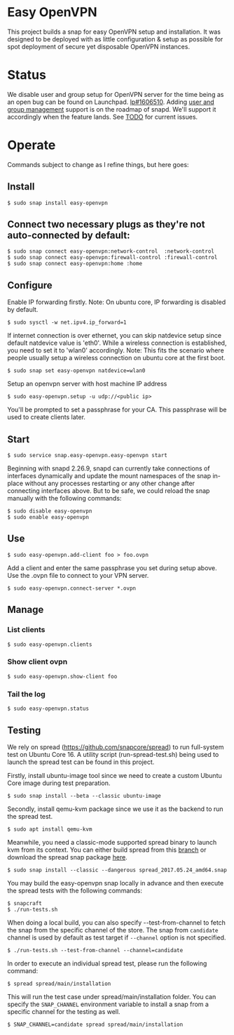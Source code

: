 # Easy OpenVPN

This project builds a snap for easy OpenVPN setup and installation. It was
designed to be deployed with as little configuration & setup as possible for
spot deployment of secure yet disposable OpenVPN instances.

# Status

We disable user and group setup for OpenVPN server for the time being as an
open bug can be found on Launchpad. [lp#1606510](https://bugs.launchpad.net/snappy/+bug/1606510).
Adding [user and group management](https://forum.snapcraft.io/t/multiple-users-and-groups-in-snaps/1461/2) support is on the roadmap of snapd. We'll support it accordingly when the feature lands. See [TODO](TODO.md) for current issues.

# Operate

Commands subject to change as I refine things, but here goes:

## Install

    $ sudo snap install easy-openvpn

## Connect two necessary plugs as they're not auto-connected by default:

    $ sudo snap connect easy-openvpn:network-control  :network-control
    $ sudo snap connect easy-openvpn:firewall-control :firewall-control
    $ sudo snap connect easy-openvpn:home :home

## Configure

Enable IP forwarding firstly. Note: On ubuntu core, IP forwarding is disabled by default.

    $ sudo sysctl -w net.ipv4.ip_forward=1

If internet connection is over ethernet, you can skip natdevice setup since default natdevice value is 'eth0'.
While a wireless connection is established, you need to set it to 'wlan0' accordingly.
Note: This fits the scenario where people usually setup a wireless connection on ubuntu core at the first boot.

    $ sudo snap set easy-openvpn natdevice=wlan0

Setup an openvpn server with host machine IP address

    $ sudo easy-openvpn.setup -u udp://<public ip>

You'll be prompted to set a passphrase for your CA. This passphrase will be
used to create clients later.

## Start

    $ sudo service snap.easy-openvpn.easy-openvpn start

Beginning with snapd 2.26.9, snapd can currently take connections of interfaces dynamically
and update the mount namespaces of the snap in-place without any processes
restarting or any other change after connecting interfaces above.  But to be safe,
we could reload the snap manually with the following commands:

    $ sudo disable easy-openvpn
    $ sudo enable easy-openvpn

## Use

    $ sudo easy-openvpn.add-client foo > foo.ovpn

Add a client and enter the same passphrase you set during setup above. Use the
.ovpn file to connect to your VPN server.

    $ sudo easy-openvpn.connect-server *.ovpn

## Manage

### List clients

    $ sudo easy-openvpn.clients

### Show client ovpn

    $ sudo easy-openvpn.show-client foo

### Tail the log

    $ sudo easy-openvpn.status

## Testing

We rely on spread (https://github.com/snapcore/spread) to run full-system test on Ubuntu Core 16. A utility script (run-spread-test.sh) being used to launch the spread test can be found in this project.

Firstly, install ubuntu-image tool since we need to create a custom Ubuntu Core image during test preparation.

    $ sudo snap install --beta --classic ubuntu-image

Secondly, install qemu-kvm package since we use it as the backend to run the spread test.

    $ sudo apt install qemu-kvm

Meanwhile, you need a classic-mode supported spread binary to launch kvm from its context. You can either build spread from this [branch](https://github.com/rmescandon/spread/tree/snap-as-classic) or download the spread snap package [here](http://people.canonical.com/~gary-wzl77/spread_2017.05.24_amd64.snap).

    $ sudo snap install --classic --dangerous spread_2017.05.24_amd64.snap

You may build the easy-openvpn snap locally in advance and then execute the spread tests with the following commands:

    $ snapcraft
    $ ./run-tests.sh

When doing a local build, you can also specify --test-from-channel to fetch the snap from the specific channel of the store. The snap from `candidate` channel is used by default as test target if `--channel` option is not specified.

    $ ./run-tests.sh --test-from-channel --channel=candidate

In order to execute an individual spread test, please run the following command:

    $ spread spread/main/installation

This will run the test case under spread/main/installation folder.
You can specify the `SNAP_CHANNEL` environment variable to install a snap from a specific channel for the testing as well.

    $ SNAP_CHANNEL=candidate spread spread/main/installation
